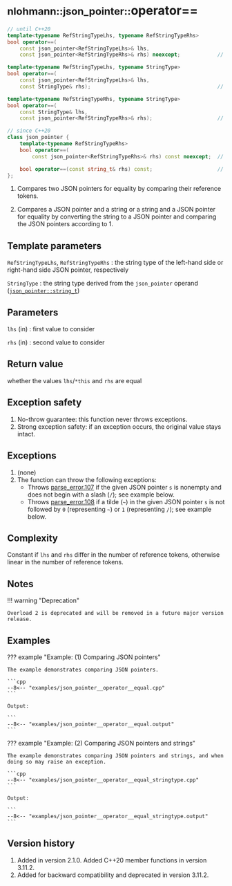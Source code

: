# <small>nlohmann::json_pointer::</small>operator==

```cpp
// until C++20
template<typename RefStringTypeLhs, typename RefStringTypeRhs>
bool operator==(
    const json_pointer<RefStringTypeLhs>& lhs,
    const json_pointer<RefStringTypeRhs>& rhs) noexcept;            // (1)

template<typename RefStringTypeLhs, typename StringType>
bool operator==(
    const json_pointer<RefStringTypeLhs>& lhs,
    const StringType& rhs);                                         // (2)

template<typename RefStringTypeRhs, typename StringType>
bool operator==(
    const StringType& lhs,
    const json_pointer<RefStringTypeRhs>& rhs);                     // (2)

// since C++20
class json_pointer {
    template<typename RefStringTypeRhs>
    bool operator==(
        const json_pointer<RefStringTypeRhs>& rhs) const noexcept;  // (1)

    bool operator==(const string_t& rhs) const;                     // (2)
};
```

1. Compares two JSON pointers for equality by comparing their reference tokens.

2. Compares a JSON pointer and a string or a string and a JSON pointer for equality by converting the string to a JSON
   pointer and comparing the JSON pointers according to 1.

## Template parameters

`RefStringTypeLhs`, `RefStringTypeRhs`
:   the string type of the left-hand side or right-hand side JSON pointer, respectively

`StringType`
:   the string type derived from the `json_pointer` operand ([`json_pointer::string_t`](string_t.md))

## Parameters

`lhs` (in)
:   first value to consider

`rhs` (in)
:   second value to consider

## Return value

whether the values `lhs`/`*this` and `rhs` are equal

## Exception safety

1. No-throw guarantee: this function never throws exceptions.
2. Strong exception safety: if an exception occurs, the original value stays intact.

## Exceptions

1. (none)
2. The function can throw the following exceptions:
   - Throws [parse_error.107](../../home/exceptions.md#jsonexceptionparse_error107) if the given JSON pointer `s` is
     nonempty and does not begin with a slash (`/`); see example below.
   - Throws [parse_error.108](../../home/exceptions.md#jsonexceptionparse_error108) if a tilde (`~`) in the given JSON
     pointer `s` is not followed by `0` (representing `~`) or `1` (representing `/`); see example below.

## Complexity

Constant if `lhs` and `rhs` differ in the number of reference tokens, otherwise linear in the number of reference
tokens.

## Notes

!!! warning "Deprecation"

    Overload 2 is deprecated and will be removed in a future major version release.

## Examples

??? example "Example: (1) Comparing JSON pointers"

    The example demonstrates comparing JSON pointers.

    ```cpp
    --8<-- "examples/json_pointer__operator__equal.cpp"
    ```

    Output:

    ```
    --8<-- "examples/json_pointer__operator__equal.output"
    ```

??? example "Example: (2) Comparing JSON pointers and strings"

    The example demonstrates comparing JSON pointers and strings, and when doing so may raise an exception.

    ```cpp
    --8<-- "examples/json_pointer__operator__equal_stringtype.cpp"
    ```

    Output:

    ```
    --8<-- "examples/json_pointer__operator__equal_stringtype.output"
    ```

## Version history

1. Added in version 2.1.0. Added C++20 member functions in version 3.11.2.
2. Added for backward compatibility and deprecated in version 3.11.2.
